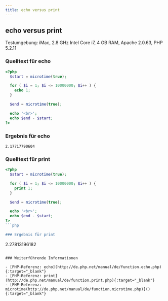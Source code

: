 ```yaml
---
title: echo versus print
---
```


## echo versus print

Testumgebung: iMac, 2.8 GHz Intel Core i7, 4 GB RAM, Apache 2.0.63, PHP 5.2.11

### Quelltext für echo

```php
<?php
  $start = microtime(true);

  for ( $i = 1; $i <= 10000000; $i++ ) {
    echo 1;
  }

  $end = microtime(true);

  echo '<br>';
  echo $end - $start;
?>
```

### Ergebnis für echo

```
2.17717790604
```

### Quelltext für print

```php
<?php
  $start = microtime(true);

  for ( $i = 1; $i <= 10000000; $i++ ) {
    print 1;
  }

  $end = microtime(true);

  echo '<br>';
  echo $end - $start;
?>
```php

### Ergebnis für print

```
2.27813196182
```

### Weiterführende Informationen

- [PHP-Referenz: echo](http://de.php.net/manual/de/function.echo.php){:target="_blank"}
- [PHP-Referenz: print](http://de.php.net/manual/de/function.print.php){:target="_blank"}
- [PHP-Referenz: microtime(http://de.php.net/manual/de/function.microtime.php)](){:target="_blank"}
